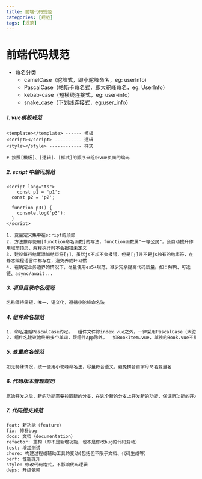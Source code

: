 ```yaml
---
title: 前端代码规范
categories: [规范]
tags: [规范]
---
```


# 前端代码规范

- 命名分类
  -   camelCase（驼峰式，即小驼峰命名，eg: userInfo)
  -   PascalCase（帕斯卡命名式，即大驼峰命名，eg: UserInfo）
  -   kebab-case（短横线连接式，eg: user-info）
  -   snake\_case（下划线连接式，eg:user\_info）



##### 1. vue模板规范

```vue
<template></template> ------ 模板
<script></script> ---------- 逻辑
<style></style> ------------ 样式

# 按照[模板]、[逻辑]、[样式]的顺序来组织vue页面的编码
```



##### 2. script 中编码规范

```vue
<script lang="ts">
	const p1 = 'p1';
  const p2 = 'p2';
  
  function p3() {
    console.log('p3');
  }
</script>

1. 变量定义集中在script的顶部
2. 方法推荐使用[function命名函数]的写法，function函数属"一等公民"，会自动提升作用域至顶层，解释执行时不会报错未定义
3. 建议每行结尾添加结束符[;]，虽然js不加不会报错，但是[;]并不是js独有的结束符，在静态编程语言中都存在，避免养成坏习惯
4. 在确定业务边界的情况下，尽量使用es5+规范，减少冗余提高代码质量。如：解构、可选链、async/await...
```



##### 3. 项目目录命名规范

```tex
名称保持简短，唯一，语义化，遵循小驼峰命名法
```



##### 4. 组件命名规范

```txt
1. 命名遵循PascalCase约定。  组件文件除index.vue之外，一律采用PascalCase（大驼峰）写法
2. 组件名建议始终用多个单词，跟组件App除外。  如BookItem.vue，单独的Book.vue不推荐
```



##### 5. 变量命名规范

```txt
如无特殊情况，统一使用小驼峰命名法，尽量符合语义，避免拼音首字母命名变量名
```



##### 6. 代码版本管理规范

```txt
原始开发之后，新的功能需要拉取新的分支，在这个新的分支上开发新的功能，保证新功能的开发与原始功能相对独立
```



##### 7. 代码提交规范

```txt
feat: 新功能（feature）
fix: 修补bug
docs: 文档（documentation）
refactor: 重构（即不是新增功能，也不是修改bug的代码变动）
test: 增加测试
chore: 构建过程或辅助工具的变动(包括但不限于文档、代码生成等）
perf: 性能提升
style: 修改代码格式，不影响代码逻辑
deps: 升级依赖
```

